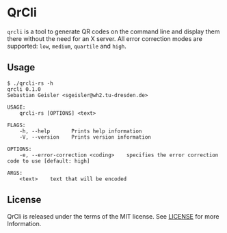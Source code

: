 # QrCli

`qrcli` is a tool to generate QR codes on the command line and display
them there without the need for an X server. All error correction
modes are supported: `low`, `medium`, `quartile` and `high`.

## Usage
```
$ ./qrcli-rs -h
qrcli 0.1.0
Sebastian Geisler <sgeisler@wh2.tu-dresden.de>

USAGE:
    qrcli-rs [OPTIONS] <text>

FLAGS:
    -h, --help       Prints help information
    -V, --version    Prints version information

OPTIONS:
    -e, --error-correction <coding>    specifies the error correction code to use [default: high]

ARGS:
    <text>    text that will be encoded
```

## License
QrCli is released under the terms of the MIT license. See [LICENSE](LICENSE)
for more Information.